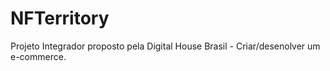 # NFTerritory
Projeto Integrador proposto pela Digital House Brasil - Criar/desenolver um e-commerce.

